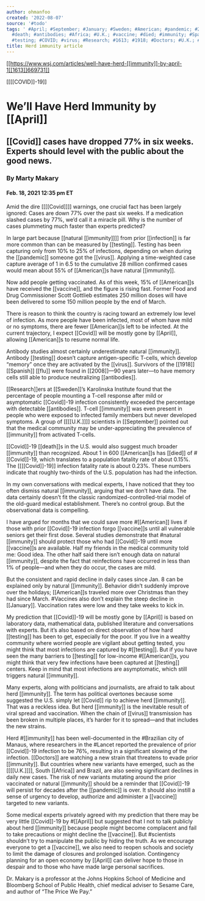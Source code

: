 ```yaml
---
author: ohmanfoo
created: '2022-08-07'
source: '#todo'
tags: ' #April; #September; #January; #Sweden; #American; #pandemic; #2008; #Covid;
  #death; #antibodies; #Africa; #U.K.; #vaccine; #died; #immunity; #Spanish; #flu;
  #testing; #COVID; #virus; #Research; #1613; #1918; #Doctors; #U.K.; #;'
title: Herd immunity article
---
```


[[https://www.wsj.com/articles/well-have-herd-[[immunity]]-by-april-1[[1613]]669731]]

[[[[COVID]]-19]]
# We’ll Have Herd Immunity by [[April]]
## [[Covid]] cases have dropped 77% in six weeks. Experts should level with the public about the good news.
### By Marty Makary
#### Feb. 18, 2021 12:35 pm ET

Amid the dire [[[[Covid]]]] warnings, one crucial fact has been largely ignored: Cases are down 77% over the past six weeks. If a medication slashed cases by 77%, we’d call it a miracle pill. Why is the number of cases plummeting much faster than experts predicted?

In large part because [[natural [[immunity]]]] from prior [[infection]] is far more common than can be measured by [[testing]]. Testing has been capturing only from 10% to 25% of infections, depending on when during the [[pandemic]] someone got the [[virus]]. Applying a time-weighted case capture average of 1 in 6.5 to the cumulative 28 million confirmed cases would mean about 55% of [[American]]s have natural [[immunity]].

Now add people getting vaccinated. As of this week, 15% of [[American]]s have received the [[vaccine]], and the figure is rising fast. Former Food and Drug Commissioner Scott Gottlieb estimates 250 million doses will have been delivered to some 150 million people by the end of March.

There is reason to think the country is racing toward an extremely low level of infection. As more people have been infected, most of whom have mild or no symptoms, there are fewer [[American]]s left to be infected. At the current trajectory, I expect [[Covid]] will be mostly gone by [[April]], allowing [[American]]s to resume normal life.

Antibody studies almost certainly underestimate natural [[immunity]]. Antibody [[testing]] doesn’t capture antigen-specific T-cells, which develop “memory” once they are activated by the [[virus]]. Survivors of the [[1918]] [[Spanish]] [[flu]] were found in [[2008]]—90 years later—to have memory cells still able to produce neutralizing [[antibodies]].

[[Research]]ers at [[Sweden]]’s Karolinska Institute found that the percentage of people mounting a T-cell response after mild or asymptomatic [[Covid]]-19 infection consistently exceeded the percentage with detectable [[antibodies]]. T-cell [[immunity]] was even present in people who were exposed to infected family members but never developed symptoms. A group of [[[[U.K.]]]] scientists in [[September]] pointed out that the medical community may be under-appreciating the prevalence of [[immunity]] from activated T-cells.

[[Covid]]-19 [[death]]s in the U.S. would also suggest much broader [[immunity]] than recognized. About 1 in 600 [[American]]s has [[died]] of #[[Covid]]-19, which translates to a population fatality rate of about 0.15%. The [[[[Covid]]-19]] infection fatality rate is about 0.23%. These numbers indicate that roughly two-thirds of the U.S. population has had the infection.

In my own conversations with medical experts, I have noticed that they too often dismiss natural [[immunity]], arguing that we don’t have data. The data certainly doesn’t fit the classic randomized-controlled-trial model of the old-guard medical establishment. There’s no control group. But the observational data is compelling.

I have argued for months that we could save more #[[American]] lives if those with prior [[Covid]]-19 infection forgo [[vaccine]]s until all vulnerable seniors get their first dose. Several studies demonstrate that #natural [[immunity]] should protect those who had [[Covid]]-19 until more [[vaccine]]s are available. Half my friends in the medical community told me: Good idea. The other half said there isn’t enough data on natural [[immunity]], despite the fact that reinfections have occurred in less than 1% of people—and when they do occur, the cases are mild.

But the consistent and rapid decline in daily cases since Jan. 8 can be explained only by natural [[immunity]]. Behavior didn’t suddenly improve over the holidays; [[American]]s traveled more over Christmas than they had since March. #Vaccines also don’t explain the steep decline in [[January]]. Vaccination rates were low and they take weeks to kick in.

My prediction that [[Covid]]-19 will be mostly gone by [[April]] is based on laboratory data, mathematical data, published literature and conversations with experts. But it’s also based on direct observation of how hard [[testing]] has been to get, especially for the poor. If you live in a wealthy community where worried people are vigilant about getting tested, you might think that most infections are captured by #[[testing]]. But if you have seen the many barriers to [[testing]] for low-income #[[American]]s, you might think that very few infections have been captured at [[testing]] centers. Keep in mind that most infections are asymptomatic, which still triggers natural [[immunity]].

Many experts, along with politicians and journalists, are afraid to talk about herd [[immunity]]. The term has political overtones because some suggested the U.S. simply let [[Covid]] rip to achieve herd [[immunity]]. That was a reckless idea. But herd [[immunity]] is the inevitable result of viral spread and vaccination. When the chain of [[virus]] transmission has been broken in multiple places, it’s harder for it to spread—and that includes the new strains.

Herd #[[immunity]] has been well-documented in the #Brazilian city of Manaus, where researchers in the #Lancet reported the prevalence of prior [[Covid]]-19 infection to be 76%, resulting in a significant slowing of the infection. [[Doctors]] are watching a new strain that threatens to evade prior [[immunity]]. But countries where new variants have emerged, such as the [[[[U.K.]]]], South [[Africa]] and Brazil, are also seeing significant declines in daily new cases. The risk of new variants mutating around the prior vaccinated or natural [[immunity]] should be a reminder that [[Covid]]-19 will persist for decades after the [[pandemic]] is over. It should also instill a sense of urgency to develop, authorize and administer a [[vaccine]] targeted to new variants.

Some medical experts privately agreed with my prediction that there may be very little [[Covid]]-19 by #[[April]] but suggested that I not to talk publicly about herd [[immunity]] because people might become complacent and fail to take precautions or might decline the [[vaccine]]. But #scientists shouldn’t try to manipulate the public by hiding the truth. As we encourage everyone to get a [[vaccine]], we also need to reopen schools and society to limit the damage of closures and prolonged isolation. Contingency planning for an open economy by [[April]] can deliver hope to those in despair and to those who have made large personal sacrifices.

Dr. Makary is a professor at the Johns Hopkins School of Medicine and Bloomberg School of Public Health, chief medical adviser to Sesame Care, and author of “The Price We Pay.”